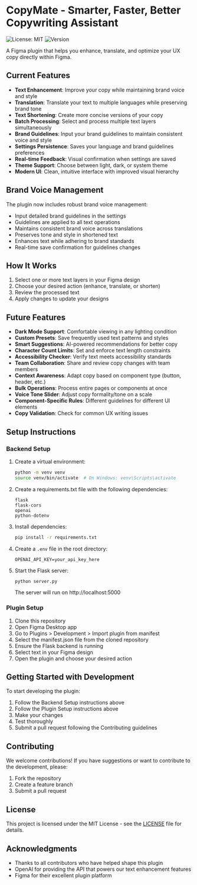 # CopyMate - Smarter, Faster, Better Copywriting Assistant

![License: MIT](https://img.shields.io/badge/License-MIT-yellow.svg)
![Version](https://img.shields.io/badge/version-0.2.7-blue)

A Figma plugin that helps you enhance, translate, and optimize your UX copy directly within Figma.

## Current Features

- **Text Enhancement**: Improve your copy while maintaining brand voice and style
- **Translation**: Translate your text to multiple languages while preserving brand tone
- **Text Shortening**: Create more concise versions of your copy
- **Batch Processing**: Select and process multiple text layers simultaneously
- **Brand Guidelines**: Input your brand guidelines to maintain consistent voice and style
- **Settings Persistence**: Saves your language and brand guidelines preferences
- **Real-time Feedback**: Visual confirmation when settings are saved
- **Theme Support**: Choose between light, dark, or system theme
- **Modern UI**: Clean, intuitive interface with improved visual hierarchy

## Brand Voice Management

The plugin now includes robust brand voice management:
- Input detailed brand guidelines in the settings
- Guidelines are applied to all text operations
- Maintains consistent brand voice across translations
- Preserves tone and style in shortened text
- Enhances text while adhering to brand standards
- Real-time save confirmation for guidelines changes

## How It Works

1. Select one or more text layers in your Figma design
2. Choose your desired action (enhance, translate, or shorten)
3. Review the processed text
4. Apply changes to update your designs

## Future Features
- **Dark Mode Support**: Comfortable viewing in any lighting condition
- **Custom Presets**: Save frequently used text patterns and styles
- **Smart Suggestions**: AI-powered recommendations for better copy
- **Character Count Limits**: Set and enforce text length constraints
- **Accessibility Checker**: Verify text meets accessibility standards
- **Team Collaboration**: Share and review copy changes with team members
- **Context Awareness**: Adapt copy based on component type (button, header, etc.)
- **Bulk Operations**: Process entire pages or components at once
- **Voice Tone Slider**: Adjust copy formality/tone on a scale
- **Component-Specific Rules**: Different guidelines for different UI elements
- **Copy Validation**: Check for common UX writing issues


## Setup Instructions

### Backend Setup
1. Create a virtual environment:
   ```bash
   python -m venv venv
   source venv/bin/activate  # On Windows: venv\Scripts\activate
   ```

2. Create a requirements.txt file with the following dependencies:
   ```
   flask
   flask-cors
   openai
   python-dotenv
   ```

3. Install dependencies:
   ```bash
   pip install -r requirements.txt
   ```

4. Create a `.env` file in the root directory:
   ```
   OPENAI_API_KEY=your_api_key_here
   ```

5. Start the Flask server:
   ```bash
   python server.py
   ```
   The server will run on http://localhost:5000

### Plugin Setup
1. Clone this repository
2. Open Figma Desktop app
3. Go to Plugins > Development > Import plugin from manifest
4. Select the manifest.json file from the cloned repository
5. Ensure the Flask backend is running
6. Select text in your Figma design
7. Open the plugin and choose your desired action


## Getting Started with Development

To start developing the plugin:

1. Follow the Backend Setup instructions above
2. Follow the Plugin Setup instructions above
3. Make your changes
4. Test thoroughly
5. Submit a pull request following the Contributing guidelines

## Contributing

We welcome contributions! If you have suggestions or want to contribute to the development, please:

1. Fork the repository
2. Create a feature branch
3. Submit a pull request

## License

This project is licensed under the MIT License - see the [LICENSE](LICENSE) file for details.

## Acknowledgments

* Thanks to all contributors who have helped shape this plugin
* OpenAI for providing the API that powers our text enhancement features
* Figma for their excellent plugin platform 